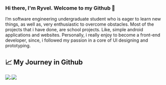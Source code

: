 ### Hi there, I'm Ryvel. Welcome to my Github 👋
I’m software engineering undergraduate student who is eager to learn new things, as well as, very enthusiastic to overcome obstacles. Most of the projects that i have done, are school projects. Like, simple android applications and websites. Personally, i really enjoy to become a front-end developer, since, i followed my passion in a core of UI designing and prototyping.

## &#x1f4c8; My Journey in Github

<a href="https://https://github.com/RyvelTS/RyvelTS">
  <img align="center" src="https://github-readme-stats.vercel.app/api/top-langs/?username=RyvelTS&theme=light" />
</a>

<a href="https://https://github.com/RyvelTS/RyvelTS">
  <img align="center" src="https://github-readme-stats.vercel.app/api/?username=RyvelTS&theme=light" />
</a>
<!--
**RyvelTS/RyvelTS** is a ✨ _special_ ✨ repository because its `README.md` (this file) appears on your GitHub profile.

Here are some ideas to get you started:

- 🔭 I’m currently working on ...
- 🌱 I’m currently learning ...
- 👯 I’m looking to collaborate on ...
- 🤔 I’m looking for help with ...
- 💬 Ask me about ...
- 📫 How to reach me: ...
- 😄 Pronouns: ...
- ⚡ Fun fact: ...
-->

